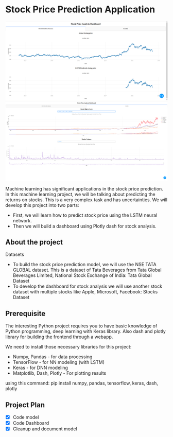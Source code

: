 # Stock Price Prediction Application

![img.png](img.png)
![img_1.png](img_1.png)

Machine learning has significant applications in the stock price prediction. In this machine learning project, we will be talking about predicting the returns on stocks. This is a very complex task and has uncertainties. We will develop this project into two parts:
- First, we will learn how to predict stock price using the LSTM neural network.
- Then we will build a dashboard using Plotly dash for stock analysis.

## About the project

Datasets

- To build the stock price prediction model, we will use the NSE TATA GLOBAL 
  dataset. This is a dataset of Tata Beverages from Tata Global Beverages 
  Limited, National Stock Exchange of India: Tata Global Dataset
- To develop the dashboard for stock analysis we will use another stock 
  dataset with multiple stocks like Apple, Microsoft, Facebook: Stocks Dataset

## Prerequisite

The interesting Python project requires you to have basic knowledge of 
Python programming, deep learning with Keras library. Also dash and 
plotly library for building the frontend through a webapp.

We need to install those necessary libraries for this project:
- Numpy, Pandas - for data processing
- TensorFlow - for NN modeling (with LSTM)
- Keras - for DNN modeling
- Matplotlib, Dash, Plotly - For plotting results

using this command:
    pip install numpy, pandas, tensorflow, keras, dash, plotly

## Project Plan

- [x] Code model
- [x] Code Dashboard
- [x] Cleanup and document model

